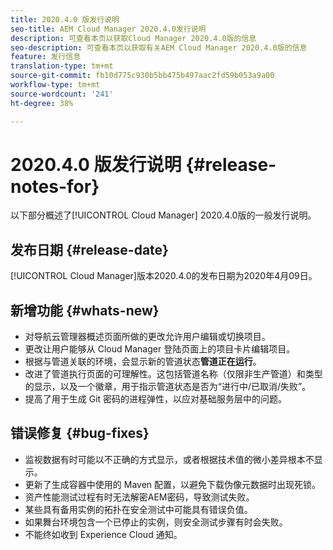 ```yaml
---
title: 2020.4.0 版发行说明
seo-title: AEM Cloud Manager 2020.4.0发行说明
description: 可查看本页以获取Cloud Manager 2020.4.0版的信息
seo-description: 可查看本页以获取有关AEM Cloud Manager 2020.4.0版的信息
feature: 发行信息
translation-type: tm+mt
source-git-commit: fb10d775c930b5bb475b497aac2fd59b053a9a00
workflow-type: tm+mt
source-wordcount: '241'
ht-degree: 38%

---
```


# 2020.4.0 版发行说明 {#release-notes-for}

以下部分概述了[!UICONTROL Cloud Manager] 2020.4.0版的一般发行说明。

## 发布日期 {#release-date}

[!UICONTROL Cloud Manager]版本2020.4.0的发布日期为2020年4月09日。

## 新增功能 {#whats-new}

* 对导航云管理器概述页面所做的更改允许用户编辑或切换项目。
* 更改让用户能够从 Cloud Manager 登陆页面上的项目卡片编辑项目。
* 根据与管道关联的环境，会显示新的管道状态&#x200B;**管道正在运行**。
* 改进了管道执行页面的可理解性。这包括管道名称（仅限非生产管道）和类型的显示，以及一个徽章，用于指示管道状态是否为“进行中/已取消/失败”。
* 提高了用于生成 Git 密码的进程弹性，以应对基础服务层中的问题。

## 错误修复 {#bug-fixes}

* 监视数据有时可能以不正确的方式显示，或者根据技术值的微小差异根本不显示。
* 更新了生成容器中使用的 Maven 配置，以避免下载伪像元数据时出现死锁。
* 资产性能测试过程有时无法解密AEM密码，导致测试失败。
* 某些具有备用实例的拓扑在安全测试中可能具有错误负值。
* 如果舞台环境包含一个已停止的实例，则安全测试步骤有时会失败。
* 不能终如收到 Experience Cloud 通知。

